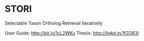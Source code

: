 STORI
=====

Selectable Taxon Ortholog Retrieval Iteratively

User Guide: http://bit.ly/1cL2WKu
Thesis: http://linkd.in/1fZO63l